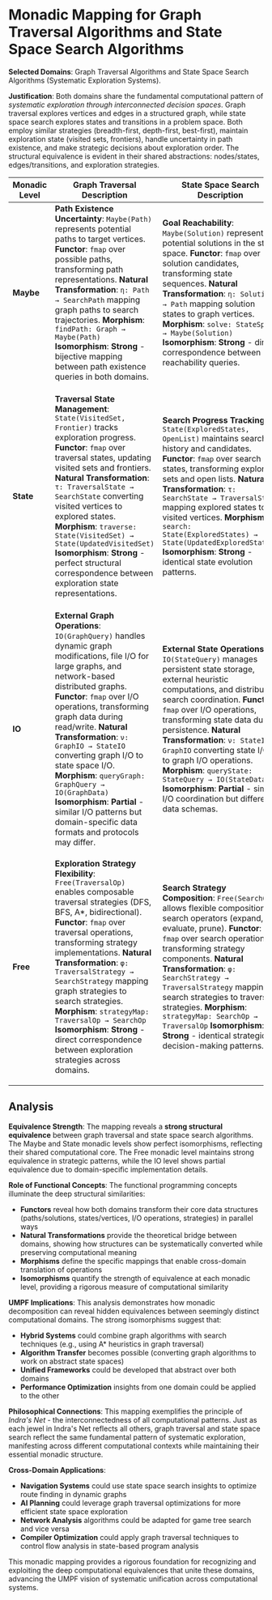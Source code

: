 # Monadic Mapping for Graph Traversal Algorithms and State Space Search Algorithms

**Selected Domains**: Graph Traversal Algorithms and State Space Search Algorithms (Systematic Exploration Systems).  

**Justification**: Both domains share the fundamental computational pattern of *systematic exploration through interconnected decision spaces*. Graph traversal explores vertices and edges in a structured graph, while state space search explores states and transitions in a problem space. Both employ similar strategies (breadth-first, depth-first, best-first), maintain exploration state (visited sets, frontiers), handle uncertainty in path existence, and make strategic decisions about exploration order. The structural equivalence is evident in their shared abstractions: nodes/states, edges/transitions, and exploration strategies.

| Monadic Level | Graph Traversal Description | State Space Search Description | Equivalence Notes |
|---------------|-----------------------------|--------------------------------|-------------------|
| **Maybe** | **Path Existence Uncertainty**: `Maybe(Path)` represents potential paths to target vertices. **Functor**: `fmap` over possible paths, transforming path representations. **Natural Transformation**: `η: Path → SearchPath` mapping graph paths to search trajectories. **Morphism**: `findPath: Graph → Maybe(Path)` **Isomorphism**: **Strong** - bijective mapping between path existence queries in both domains. | **Goal Reachability**: `Maybe(Solution)` represents potential solutions in the state space. **Functor**: `fmap` over solution candidates, transforming state sequences. **Natural Transformation**: `η: Solution → Path` mapping solution states to graph vertices. **Morphism**: `solve: StateSpace → Maybe(Solution)` **Isomorphism**: **Strong** - direct correspondence between reachability queries. | Both domains fundamentally ask "Does a path/solution exist?" The Maybe monad captures this uncertainty identically. The isomorphism is strong because every graph reachability query corresponds to a state space goal query. |
| **State** | **Traversal State Management**: `State(VisitedSet, Frontier)` tracks exploration progress. **Functor**: `fmap` over traversal states, updating visited sets and frontiers. **Natural Transformation**: `τ: TraversalState → SearchState` converting visited vertices to explored states. **Morphism**: `traverse: State(VisitedSet) → State(UpdatedVisitedSet)` **Isomorphism**: **Strong** - perfect structural correspondence between exploration state representations. | **Search Progress Tracking**: `State(ExploredStates, OpenList)` maintains search history and candidates. **Functor**: `fmap` over search states, transforming explored sets and open lists. **Natural Transformation**: `τ: SearchState → TraversalState` mapping explored states to visited vertices. **Morphism**: `search: State(ExploredStates) → State(UpdatedExploredStates)` **Isomorphism**: **Strong** - identical state evolution patterns. | The State monad captures identical patterns: both maintain "already processed" and "to be processed" collections. State transitions follow the same computational logic. The isomorphism preserves the essential structure of systematic exploration. |
| **IO** | **External Graph Operations**: `IO(GraphQuery)` handles dynamic graph modifications, file I/O for large graphs, and network-based distributed graphs. **Functor**: `fmap` over I/O operations, transforming graph data during read/write. **Natural Transformation**: `ν: GraphIO → StateIO` converting graph I/O to state space I/O. **Morphism**: `queryGraph: GraphQuery → IO(GraphData)` **Isomorphism**: **Partial** - similar I/O patterns but domain-specific data formats and protocols may differ. | **External State Operations**: `IO(StateQuery)` manages persistent state storage, external heuristic computations, and distributed search coordination. **Functor**: `fmap` over I/O operations, transforming state data during persistence. **Natural Transformation**: `ν: StateIO → GraphIO` converting state I/O to graph I/O operations. **Morphism**: `queryState: StateQuery → IO(StateData)` **Isomorphism**: **Partial** - similar I/O coordination but different data schemas. | Both require external interactions for scalability and persistence. While the I/O monadic structure is equivalent, the specific protocols and data formats create implementation differences. The partial isomorphism reflects shared I/O coordination patterns with domain-specific variations. |
| **Free** | **Exploration Strategy Flexibility**: `Free(TraversalOp)` enables composable traversal strategies (DFS, BFS, A*, bidirectional). **Functor**: `fmap` over traversal operations, transforming strategy implementations. **Natural Transformation**: `φ: TraversalStrategy → SearchStrategy` mapping graph strategies to search strategies. **Morphism**: `strategyMap: TraversalOp → SearchOp` **Isomorphism**: **Strong** - direct correspondence between exploration strategies across domains. | **Search Strategy Composition**: `Free(SearchOp)` allows flexible composition of search operators (expand, evaluate, prune). **Functor**: `fmap` over search operations, transforming strategy components. **Natural Transformation**: `φ: SearchStrategy → TraversalStrategy` mapping search strategies to traversal strategies. **Morphism**: `strategyMap: SearchOp → TraversalOp` **Isomorphism**: **Strong** - identical strategic decision-making patterns. | The Free monad captures the essence of strategic flexibility in both domains. DFS↔Depth-first search, BFS↔Breadth-first search, A*↔Best-first search demonstrate strong strategic equivalence. The isomorphism preserves the compositional nature of exploration strategies. |

## Analysis

**Equivalence Strength**: The mapping reveals a **strong structural equivalence** between graph traversal and state space search algorithms. The Maybe and State monadic levels show perfect isomorphisms, reflecting their shared computational core. The Free monadic level maintains strong equivalence in strategic patterns, while the IO level shows partial equivalence due to domain-specific implementation details.

**Role of Functional Concepts**: The functional programming concepts illuminate the deep structural similarities:
- **Functors** reveal how both domains transform their core data structures (paths/solutions, states/vertices, I/O operations, strategies) in parallel ways
- **Natural Transformations** provide the theoretical bridge between domains, showing how structures can be systematically converted while preserving computational meaning  
- **Morphisms** define the specific mappings that enable cross-domain translation of operations
- **Isomorphisms** quantify the strength of equivalence at each monadic level, providing a rigorous measure of computational similarity

**UMPF Implications**: This analysis demonstrates how monadic decomposition can reveal hidden equivalences between seemingly distinct computational domains. The strong isomorphisms suggest that:
- **Hybrid Systems** could combine graph algorithms with search techniques (e.g., using A* heuristics in graph traversal)
- **Algorithm Transfer** becomes possible (converting graph algorithms to work on abstract state spaces)
- **Unified Frameworks** could be developed that abstract over both domains
- **Performance Optimization** insights from one domain could be applied to the other

**Philosophical Connections**: This mapping exemplifies the principle of *Indra's Net* - the interconnectedness of all computational patterns. Just as each jewel in Indra's Net reflects all others, graph traversal and state space search reflect the same fundamental pattern of systematic exploration, manifesting across different computational contexts while maintaining their essential monadic structure.

**Cross-Domain Applications**: 
- **Navigation Systems** could use state space search insights to optimize route finding in dynamic graphs
- **AI Planning** could leverage graph traversal optimizations for more efficient state space exploration  
- **Network Analysis** algorithms could be adapted for game tree search and vice versa
- **Compiler Optimization** could apply graph traversal techniques to control flow analysis in state-based program analysis

This monadic mapping provides a rigorous foundation for recognizing and exploiting the deep computational equivalences that unite these domains, advancing the UMPF vision of systematic unification across computational systems.